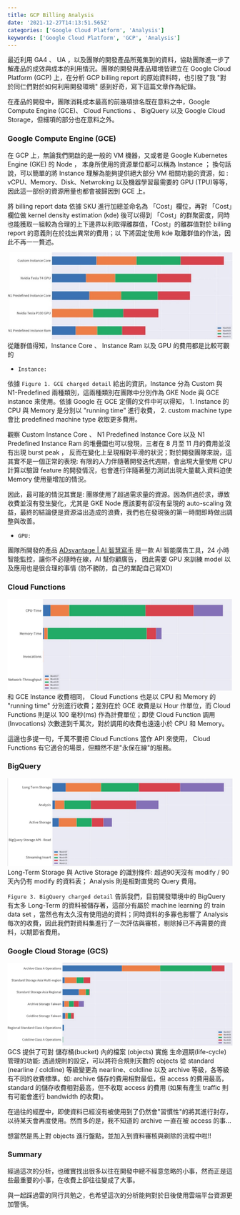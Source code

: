 ```yaml
---
title: GCP Billing Analysis
date: '2021-12-27T14:13:51.565Z'
categories: ['Google Cloud Platform', 'Analysis']
keywords: ['Google Cloud Platform', 'GCP', 'Analysis']
---
```


最近利用 GA4 、 UA ，以及團隊的開發產品所蒐集到的資料，協助團隊進一步了解產品的成效與成本的利用情況。團隊的開發與產品環境皆建立在 Google Cloud Platform (GCP) 上，在分析 GCP billing report 的原始資料時，也引發了我 "對於同仁們對於如何利用開發環境" 感到好奇，寫下這篇文章作為紀錄。

在產品的開發中，團隊消耗成本最高的前幾項排名既在意料之中，Google Compute Engine (GCE)、 Cloud Functions 、 BigQuery 以及 Google Cloud Storage，但細項的部分也在意料之外。

### Google Compute Engine (GCE)

在 GCP 上，無論我們開啟的是一般的 VM 機器，又或者是 Google Kubernetes Engine (GKE) 的 Node ， 本身所使用的資源單位都可以稱為 Instance ； 換句話說，可以簡單的將 Instance 理解為能夠提供絕大部分 VM 相關功能的資源，如 : vCPU、Memory、Disk、Netwroking 以及機器學習最需要的 GPU (TPU)等等，因此這一部份的資源用量也都會被歸因到 GCE 上。

將 billing report data 依據 SKU 進行加總並命名為 「Cost」欄位，再對 「Cost」欄位做 kernel density estimation (kde) 後可以得到 「Cost」的群聚密度，同時也能獲取一組較為合理的上下邊界以利取得離群值，「Cost」的離群值對於 billing report 的意義則在於找出異常的費用；以 下將固定使用 kde 取離群值的作法，因此不再一一贅述。

![](/images/normal/gcp-billing-analytics/image_0.png)
從離群值得知，Instance Core 、 Instance Ram 以及 GPU 的費用都是比較可觀的

*   `Instance:`

依據 `Figure 1. GCE charged detail` 給出的資訊，Instance 分為 Custom 與 N1-Predefined 兩種類別，這兩種類別在團隊中分別作為 GKE Node 與 GCE instance 來使用。依據 Google 在 GCE 定價的文件中可以得知， 1. Instance 的 CPU 與 Memory 是分別以 "running time" 進行收費， 2. custom machine type 會比 predefined machine type 收取更多費用。

觀察 Custom Instance Core 、 N1 Predefined Instance Core 以及 N1 Predefined Instance Ram 的堆疊圖也可以發現，三者在 8 月至 11 月的費用並沒有出現 burst peak ， 反而在變化上呈現相對平滑的狀況；對於開發團隊來說，這其實不是一個正常的表現: 有限的人力伴隨著開發迭代週期，會出現大量使用 CPU 計算以驗證 feature 的開發情況，也會進行伴隨著壓力測試出現大量載入資料迫使 Memory 使用量增加的情況。

因此，最可能的情況其實是: 團隊使用了超過需求量的資源。因為供過於求，導致收費並沒有發生變化，尤其是 GKE Node 應該要有卻沒有呈現的 auto-scaling 效益，最終的結論便是資源溢出造成的浪費，我們也在發現後的第一時間即時做出調整與改善。

*   `GPU:`

團隊所開發的產品 [ADsvantage | AI 智慧寫手](https://mile.cloud/zh/ai/adsvantage) 是一款 AI 智能廣告工具，24 小時智能監控，讓你不必隨時在線，AI 幫你顧廣告， 因此需要 GPU 來訓練 model 以及應用也是很合理的事情 (防不勝防，自己的業配自己寫XD)

### Cloud Functions

![](/images/normal/gcp-billing-analytics/image_1.png)
和 GCE Instance 收費相同， Cloud Functions 也是以 CPU 和 Memory 的 "running time" 分別進行收費；差別在於 GCE 收費是以 Hour 作單位，而 Cloud Functions 則是以 100 毫秒(ms) 作為計費單位；即使 Cloud Function 調用 (Invocations) 次數達到千萬次，對於調用的收費也遠遠小於 CPU 和 Memory。

這邊也多提一句，千萬不要把 Cloud Functions 當作 API 來使用， Cloud Functions 有它適合的場景，但顯然不是"永保在線"的服務。

### BigQuery

![](/images/normal/gcp-billing-analytics/image_2.png)
Long-Term Storage 與 Active Storage 的識別條件: 超過90天沒有 modify / 90 天內仍有 modify 的資料表； Analysis 則是相對直覺的 Query 費用。

`Figure 3. BigQuery charged detail` 告訴我們，目前開發環境中的 BigQuery 有太多 Long-Term 的資料被儲存著，這部分有屬於 machine learning 的 train data set ，當然也有太久沒有使用過的資料；同時資料的多寡也影響了 Analysis 每次的收費，因此我們對資料集進行了一次評估與審核，剔除掉已不再需要的資料，以期節省費用。

### Google Cloud Storage (GCS)

![](/images/normal/gcp-billing-analytics/image_3.png)
GCS 提供了可對 儲存桶(bucket) 內的檔案 (objects) 實施 生命週期(life-cycle)管理的功能: 透過規則的設定，可以將符合規則天數的 objects 從 standard (nearline / coldline) 等級變更為 nearline、coldline 以及 archive 等級，各等級有不同的收費標準。如: archive 儲存的費用相對最低，但 access 的費用最高， standard 的儲存收費相對最高，但不收取 access 的費用 (如果有產生 traffic 則有可能會進行 bandwidth 的收費)。

在過往的經歷中，即使資料已經沒有被使用到了仍然會"習慣性"的將其進行封存，以待某天會再度使用。然而多的是，我不知道的 archive 一直在被 access 的事...

想當然是馬上對 objects 進行盤點，並加入到資料審核與剃除的流程中啦!!

### Summary

經過這次的分析，也確實找出很多以往在開發中總不經意忽略的小事，然而正是這些最重要的小事，在收費上卻往往變成了大事。

與一起踩過雷的同行共勉之，也希望這次的分析能夠對於日後使用雲端平台資源更加警慎。